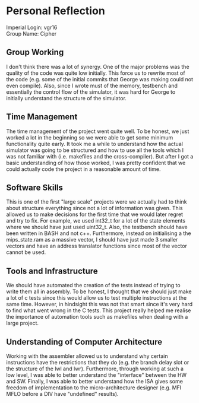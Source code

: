 Personal Reflection
==================== 
Imperial Login: vgr16  
Group Name: Cipher
  
Group Working
-------------
I don't think there was a lot of synergy. One of the major problems was the quality of the code was quite low initially. This force us to rewrite most of the code (e.g. some of the initial commits that George was making could not even compile). Also, since I wrote must of the memory, testbench and essentially the control flow of the simulator, it was hard for George to initially understand the structure of the simulator. 
  
Time Management
---------------
The time management of the project went quite well. To be honest, we just worked a lot in the beginning so we were able to get some minimum functionality quite early. It took me a while to understand how the actual simulator was going to be structured and how to use all the tools which I was not familiar with (i.e. makefiles and the cross-compiler). But after I got a basic understanding of how those worked, I was pretty confident that we could actually code the project in a reasonable amount of time. 
  
Software Skills
--------------- 
This is one of the first "large scale" projects were we actually had to think about structure everything since not a lot of information was given. This allowed us to make decisions for the first time that we would later regret and try to fix. For example, we used int32_t for a lot of the state elements where we should have just used uint32_t. Also, the testbench should have been written in BASH and not c++. Furthermore, instead on initialising a the mips_state.ram as a massive vector, I should have just made 3 smaller vectors and have an address translator functions since most of the vector cannot be used. 
  
Tools and Infrastructure
------------------------
We should have automated the creation of the tests instead of trying to write them all in assembly. To be honest, I thought that we should just make a lot of c tests since this would allow us to test multiple instructions at the same time. However, in hindsight this was not that smart since it's very hard to find what went wrong in the C tests. This project really helped me realise the importance of automation tools such as makefiles when dealing with a large project. 
  
Understanding of Computer Architecture
--------------------------------------
Working with the assembler allowed us to understand why certain instructions have the restrictions that they do (e.g. the branch delay slot or the structure of the lwl and lwr). Furthermore, through working at such a low level, I was able to better understand the "interface" between the HW and SW. Finally, I was able to better understand how the ISA gives some freedom of implementation to the micro-architecture designer (e.g. MFI MFLO before a DIV have "undefined" results). 
